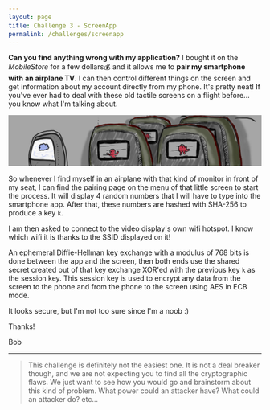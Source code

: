 ```yaml
---
layout: page
title: Challenge 3 - ScreenApp
permalink: /challenges/screenapp
---
```


**Can you find anything wrong with my application?** I bought it on the *MobileStore* for a few dollars💰  and it allows me to **pair my smartphone with an airplane TV**. I can then control different things on the screen and get information about my account directly from my phone. It's pretty neat! If you've ever had to deal with these old tactile screens on a flight before... you know what I'm talking about.

![drawing of an airplane screen](/images/challenges/screenapp.jpg)

So whenever I find myself in an airplane with that kind of monitor in front of my seat, I can find the pairing page on the menu of that little screen to start the process. It will display 4 random numbers that I will have to type into the smartphone app. After that, these numbers are hashed with SHA-256 to produce a key `k`.

I am then asked to connect to the video display's own wifi hotspot. I know which wifi it is thanks to the SSID displayed on it!

An ephemeral Diffie-Hellman key exchange with a modulus of 768 bits is done between the app and the screen, then both ends use the shared secret created out of that key exchange XOR'ed with the previous key `k` as the session key. This session key is used to encrypt any data from the screen to the phone and from the phone to the screen using AES in ECB mode.

It looks secure, but I'm not too sure since I'm a noob :)

Thanks!

Bob

---

> This challenge is definitely not the easiest one. It is not a deal breaker though, and we are not expecting you to find all the cryptographic flaws. We just want to see how you would go and brainstorm about this kind of problem. What power could an attacker have? What could an attacker do? etc... 
